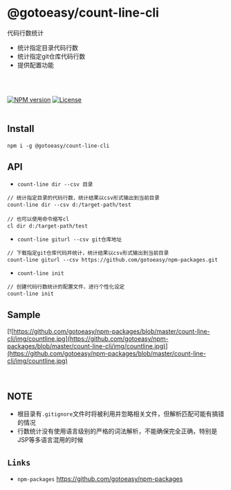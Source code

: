 # @gotoeasy/count-line-cli
代码行数统计
<br>
* 统计指定目录代码行数
* 统计指定git仓库代码行数
* 提供配置功能
<br>
<br>

[![NPM version](https://img.shields.io/npm/v/@gotoeasy/count-line-cli.svg)](https://www.npmjs.com/package/@gotoeasy/count-line-cli)
[![License](https://img.shields.io/badge/License-MIT-brightgreen.svg)](https://github.com/gotoeasy/npm-packages/blob/master/LICENSE)
<br>
<br>

## Install
```
npm i -g @gotoeasy/count-line-cli
```


## API

* `count-line dir --csv 目录`
```
// 统计指定目录的代码行数，统计结果以csv形式输出到当前目录
count-line dir --csv d:/target-path/test

// 也可以使用命令缩写cl
cl dir d:/target-path/test

```

* `count-line giturl --csv git仓库地址`
```
// 下载指定git仓库代码并统计，统计结果以csv形式输出到当前目录
count-line giturl --csv https://github.com/gotoeasy/npm-packages.git
```

* `count-line init`
```
// 创建代码行数统计的配置文件，进行个性化设定
count-line init
```


## Sample
[![https://github.com/gotoeasy/npm-packages/blob/master/count-line-cli/img/countline.jpg](https://github.com/gotoeasy/npm-packages/blob/master/count-line-cli/img/countline.jpg)](https://github.com/gotoeasy/npm-packages/blob/master/count-line-cli/img/countline.jpg)


<br>


## NOTE
* 根目录有`.gitignore`文件时将被利用并忽略相关文件，但解析匹配可能有搞错的情况
* 行数统计没有使用语言级别的严格的词法解析，不能确保完全正确，特别是JSP等多语言混用的时候


## `Links`
* `npm-packages` https://github.com/gotoeasy/npm-packages

